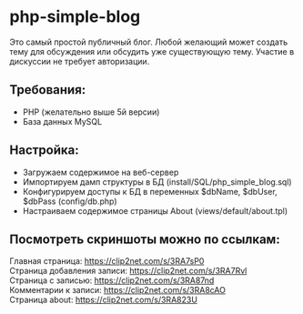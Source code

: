 # php-simple-blog
Это самый простой публичный блог. Любой желающий может создать тему для обсуждения или обсудить уже существующую тему.
Участие в дискуссии не требует авторизации.

## Требования:
- PHP (желательно выше 5й версии)
- База данных MySQL

## Настройка:
- Загружаем содержимое на веб-сервер
- Импортируем дамп структуры в БД (install/SQL/php_simple_blog.sql)
- Конфигурируем доступы к БД в переменных $dbName, $dbUser, $dbPass (config/db.php)
- Настраиваем содержимое страницы About (views/default/about.tpl)

## Посмотреть скриншоты можно по ссылкам:
Главная страница: <https://clip2net.com/s/3RA7sP0><br>
Страница добавления записи: <https://clip2net.com/s/3RA7Rvl><br>
Страница с записью: <https://clip2net.com/s/3RA87nd><br>
Комментарии к записи: <https://clip2net.com/s/3RA8cAO><br>
Страница about: <https://clip2net.com/s/3RA823U><br>
